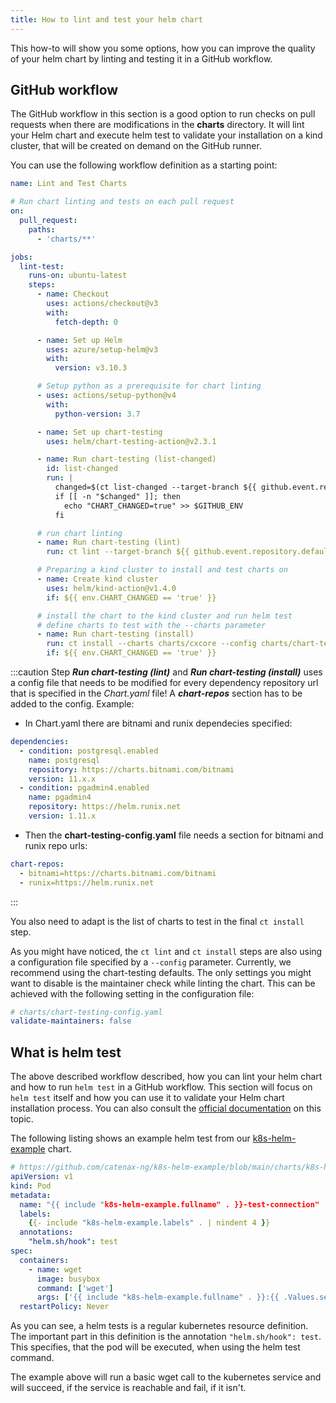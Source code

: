 ```yaml
---
title: How to lint and test your helm chart
---
```


This how-to will show you some options, how you can improve the quality of your helm chart by linting and testing
it in a GitHub workflow.

## GitHub workflow

The GitHub workflow in this section is a good option to run checks on pull requests when there are modifications in the __charts__ directory.
It will lint your Helm chart and execute helm test to validate your installation on a kind cluster, that will be
created on demand on the GitHub runner.

You can use the following workflow definition as a starting point:

```yaml
name: Lint and Test Charts

# Run chart linting and tests on each pull request
on: 
  pull_request:
    paths:
      - 'charts/**'

jobs:
  lint-test:
    runs-on: ubuntu-latest
    steps:
      - name: Checkout
        uses: actions/checkout@v3
        with:
          fetch-depth: 0

      - name: Set up Helm
        uses: azure/setup-helm@v3
        with:
          version: v3.10.3

      # Setup python as a prerequisite for chart linting 
      - uses: actions/setup-python@v4
        with:
          python-version: 3.7

      - name: Set up chart-testing
        uses: helm/chart-testing-action@v2.3.1

      - name: Run chart-testing (list-changed)
        id: list-changed
        run: |
          changed=$(ct list-changed --target-branch ${{ github.event.repository.default_branch }})
          if [[ -n "$changed" ]]; then
            echo "CHART_CHANGED=true" >> $GITHUB_ENV
          fi

      # run chart linting 
      - name: Run chart-testing (lint)
        run: ct lint --target-branch ${{ github.event.repository.default_branch }} --config charts/chart-testing-config.yaml

      # Preparing a kind cluster to install and test charts on
      - name: Create kind cluster
        uses: helm/kind-action@v1.4.0
        if: ${{ env.CHART_CHANGED == 'true' }}

      # install the chart to the kind cluster and run helm test
      # define charts to test with the --charts parameter
      - name: Run chart-testing (install)
        run: ct install --charts charts/cxcore --config charts/chart-testing-config.yaml
        if: ${{ env.CHART_CHANGED == 'true' }}

```

:::caution
Step ___Run chart-testing (lint)___ and ___Run chart-testing (install)___ uses a config file that needs to be modified for every dependency repository url that is specified in the _Chart.yaml_ file! A  ___chart-repos___ section has to be added to the config. Example:

- In Chart.yaml there are bitnami and runix dependecies specified:

```yaml
dependencies:
  - condition: postgresql.enabled
    name: postgresql
    repository: https://charts.bitnami.com/bitnami
    version: 11.x.x
  - condition: pgadmin4.enabled
    name: pgadmin4
    repository: https://helm.runix.net
    version: 1.11.x
```

- Then the __chart-testing-config.yaml__ file needs a section for bitnami and runix repo urls:

```yaml
chart-repos:
  - bitnami=https://charts.bitnami.com/bitnami
  - runix=https://helm.runix.net
```

:::

You also need to adapt is the list of charts to test in the final `ct install` step.

As you might have noticed, the `ct lint` and `ct install` steps are also using a configuration file specified by a
`--config` parameter. Currently, we recommend using the chart-testing defaults. The only settings you might want to
disable is the maintainer check while linting the chart.
This can be achieved with the following setting in the configuration file:

```yaml
# charts/chart-testing-config.yaml
validate-maintainers: false
```

## What is helm test

The above described workflow described, how you can lint your helm chart and how to run `helm test` in a GitHub workflow.
This section will focus on `helm test` itself and how you can use it to validate your Helm chart installation process.
You can also consult the [official documentation](https://helm.sh/docs/topics/chart_tests/) on this topic.

The following listing shows an example helm test from our
[k8s-helm-example](https://github.com/catenax-ng/k8s-helm-example/blob/main/charts/k8s-helm-example) chart.

```yaml
# https://github.com/catenax-ng/k8s-helm-example/blob/main/charts/k8s-helm-example/templates/tests/test-service-connection.yaml
apiVersion: v1
kind: Pod
metadata:
  name: "{{ include "k8s-helm-example.fullname" . }}-test-connection"
  labels:
    {{- include "k8s-helm-example.labels" . | nindent 4 }}
  annotations:
    "helm.sh/hook": test
spec:
  containers:
    - name: wget
      image: busybox
      command: ['wget']
      args: ['{{ include "k8s-helm-example.fullname" . }}:{{ .Values.service.port }}']
  restartPolicy: Never
```

As you can see, a helm tests is a regular kubernetes resource definition. The important part in this definition
is the annotation `"helm.sh/hook": test`. This specifies, that the pod will be executed, when using the helm test
command.

The example above will run a basic wget call to the kubernetes service and will succeed, if the service is reachable
and fail, if it isn't.
